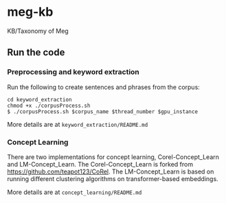 # meg-kb
KB/Taxonomy of Meg

## Run the code

### Preprocessing and keyword extraction

Run the following to create sentences and phrases from the corpus:
```
cd keyword_extraction
chmod +x ./corpusProcess.sh
$ ./corpusProcess.sh $corpus_name $thread_number $gpu_instance
```

More details are at ``keyword_extraction/README.md``

### Concept Learning
There are two implementations for concept learning, Corel-Concept_Learn and LM-Concept_Learn. 
The Corel-Concept_Learn is forked from https://github.com/teapot123/CoRel.
The LM-Concept_Learn is based on running different clustering algorithms on transformer-based embeddings.

More details are at ``concept_learning/README.md`` 


 
